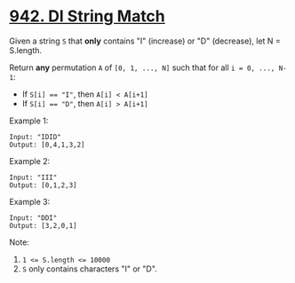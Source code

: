 # [942. DI String Match](https://leetcode-cn.com/problems/di-string-match/)

Given a string `S` that **only** contains "I" (increase) or "D" (decrease), let N = S.length.

Return **any** permutation `A` of `[0, 1, ..., N]` such that for all `i = 0, ..., N-1`:

- If `S[i] == "I"`, then `A[i] < A[i+1]`
- If `S[i] == "D"`, then `A[i] > A[i+1]`

Example 1:

```text
Input: "IDID"
Output: [0,4,1,3,2]
```

Example 2:

```text
Input: "III"
Output: [0,1,2,3]
```

Example 3:

```text
Input: "DDI"
Output: [3,2,0,1]
```

Note:

1. `1 <= S.length <= 10000`
1. `S` only contains characters "I" or "D".
